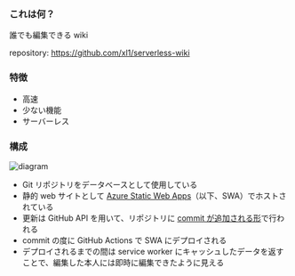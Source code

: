 ### これは何？

誰でも編集できる wiki

repository: <https://github.com/xl1/serverless-wiki>


### 特徴

- 高速
- 少ない機能
- サーバーレス


### 構成

![diagram](https://user-images.githubusercontent.com/705435/187239210-cd1fc911-0558-40d7-b9d2-2f319bdc709e.svg)

- Git リポジトリをデータベースとして使用している
- 静的 web サイトとして [Azure Static Web Apps](https://docs.microsoft.com/en-us/azure/static-web-apps/overview)（以下、SWA）でホストされている
- 更新は GitHub API を用いて、リポジトリに [commit が追加される形](https://github.com/xl1/serverless-wiki/commits/wiki)で行われる
- commit の度に GitHub Actions で SWA にデプロイされる
- デプロイされるまでの間は service worker にキャッシュしたデータを返すことで、編集した本人には即時に編集できたように見える
